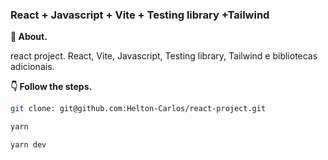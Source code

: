 ### React + Javascript + Vite + Testing library +Tailwind

**💬 About.** 

react project. React, Vite, Javascript, Testing library, Tailwind e bibliotecas adicionais.

**👇 Follow the steps.** 

```bash
git clone: git@github.com:Helton-Carlos/react-project.git
```

```bash
yarn 
```

```bash
yarn dev
```
